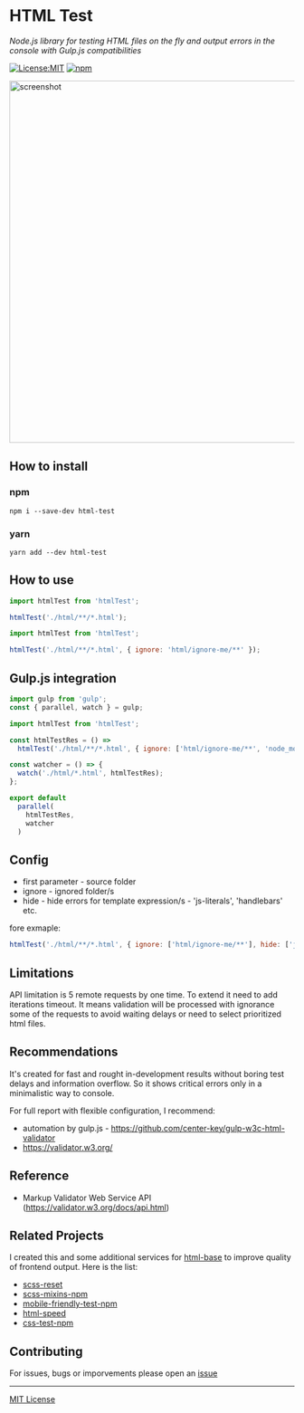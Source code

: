 # HTML Test

_Node.js library for testing HTML files on the fly and output errors in the console with Gulp.js compatibilities_

[![License:MIT](https://img.shields.io/badge/License-MIT-blue.svg)](https://github.com/andreymatin/html-test/LICENSE)
[![npm](https://img.shields.io/npm/v/html-test.svg)](https://www.npmjs.com/package/html-test)

<img src=https://raw.githubusercontent.com/andreymatin/html-test/main/screen.png alt=screenshot width=640>

## How to install

### npm

```shell
npm i --save-dev html-test
```

### yarn

```shell
yarn add --dev html-test
```

## How to use

```javascript
import htmlTest from 'htmlTest';

htmlTest('./html/**/*.html');
```

```javascript
import htmlTest from 'htmlTest';

htmlTest('./html/**/*.html', { ignore: 'html/ignore-me/**' });
```


## Gulp.js integration

```javascript
import gulp from 'gulp';
const { parallel, watch } = gulp;

import htmlTest from 'htmlTest';

const htmlTestRes = () =>
  htmlTest('./html/**/*.html', { ignore: ['html/ignore-me/**', 'node_modules/**'] });

const watcher = () => {
  watch('./html/*.html', htmlTestRes);
};

export default
  parallel(
    htmlTestRes,
    watcher
  )
```

## Config

- first parameter - source folder
- ignore - ignored folder/s
- hide - hide errors for template expression/s - 'js-literals', 'handlebars' etc.

fore exmaple:

```javascript
htmlTest('./html/**/*.html', { ignore: ['html/ignore-me/**'], hide: ['js-literals']});
```


## Limitations

API limitation is 5 remote requests by one time.
To extend it need to add iterations timeout.
It means validation will be processed with ignorance
some of the requests to avoid waiting delays or
need to select prioritized html files.

## Recommendations

It's created for fast and rought in-development
results without boring test delays and information overflow.
So it shows critical errors only in a minimalistic way to console.

For full report with flexible configuration, I recommend:

- automation by gulp.js - https://github.com/center-key/gulp-w3c-html-validator
- https://validator.w3.org/

## Reference

- Markup Validator Web Service API (https://validator.w3.org/docs/api.html)

## Related Projects

I created this and some additional services for [html-base](https://www.npmjs.com/package/html-base) to improve quality of frontend output. Here is the list:

- [scss-reset](https://www.npmjs.com/package/scss-reset)
- [scss-mixins-npm](https://www.npmjs.com/package/scss-mixins-npm)
- [mobile-friendly-test-npm](https://www.npmjs.com/package/mobile-friendly-test-npm)
- [html-speed](https://www.npmjs.com/package/html-speed)
- [css-test-npm](https://www.npmjs.com/package/css-test-npm)

## Contributing

For issues, bugs or imporvements please open an [issue](https://github.com/andreymatin/html-test/issues/new)


---
[MIT License](LICENSE)